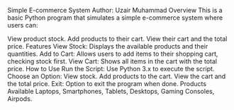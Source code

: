 Simple E-commerce System
Author: Uzair Muhammad
Overview
This is a basic Python program that simulates a simple e-commerce system where users can:

View product stock.
Add products to their cart.
View their cart and the total price.
Features
View Stock: Displays the available products and their quantities.
Add to Cart: Allows users to add items to their shopping cart, checking stock first.
View Cart: Shows all items in the cart with the total price.
How to Use
Run the Script: Use Python 3.x to execute the script.
Choose an Option:
View stock.
Add products to the cart.
View the cart and the total price.
Exit: Option to exit the program when done.
Products Available
Laptops, Smartphones, Tablets, Desktops, Gaming Consoles, Airpods.
